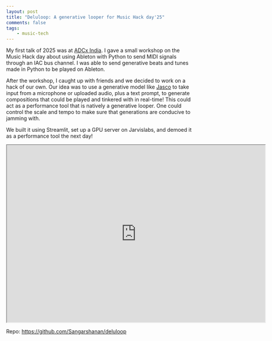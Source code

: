 ```yaml
---
layout: post
title: "Deluloop: A generative looper for Music Hack day'25"
comments: false
tags:
    - music-tech
---
```


My first talk of 2025 was at [ADCx India](https://audio.dev/adcx-india-25/). I gave a small workshop on the Music Hack day about using Ableton with Python to send MIDI signals through an IAC bus channel. I was able to send generative beats and tunes made in Python to be played on Ableton.

After the workshop, I caught up with friends and we decided to work on a hack of our own. Our idea was to use a generative model like [Jasco](https://huggingface.co/facebook/jasco-chords-drums-melody-1B) to take input from a microphone or uploaded audio, plus a text prompt, to generate compositions that could be played and tinkered with in real-time! This could act as a performance tool that is natively a generative looper. One could control the scale and tempo to make sure that generations are conducive to jamming with.

We built it using Streamlit, set up a GPU server on Jarvislabs, and demoed it as a performance tool the next day!

<iframe src="https://drive.google.com/file/d/19ZUuHIMaOiaToT_uqX5C51Zemq5u_cqO/preview" width="700" height="480" allow="autoplay"></iframe>

Repo: <https://github.com/Sangarshanan/deluloop>